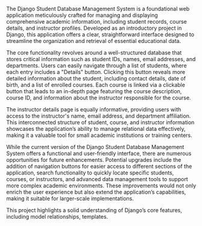The Django Student Database Management System is a foundational web application meticulously crafted for managing and displaying comprehensive academic information, including student records, course details, and instructor profiles. Developed as an introductory project in Django, this application offers a clear, straightforward interface designed to streamline the organization and retrieval of essential educational data.

The core functionality revolves around a well-structured database that stores critical information such as student IDs, names, email addresses, and departments. Users can easily navigate through a list of students, where each entry includes a "Details" button. Clicking this button reveals more detailed information about the student, including contact details, date of birth, and a list of enrolled courses. Each course is linked via a clickable button that leads to an in-depth page featuring the course description, course ID, and information about the instructor responsible for the course.

The instructor details page is equally informative, providing users with access to the instructor's name, email address, and department affiliation. This interconnected structure of student, course, and instructor information showcases the application’s ability to manage relational data effectively, making it a valuable tool for small academic institutions or training centers.

While the current version of the Django Student Database Management System offers a functional and user-friendly interface, there are numerous opportunities for future enhancements. Potential upgrades include the addition of navigation buttons for easier access to different sections of the application, search functionality to quickly locate specific students, courses, or instructors, and advanced data management tools to support more complex academic environments. These improvements would not only enrich the user experience but also extend the application’s capabilities, making it suitable for larger-scale implementations.

This project highlights a solid understanding of Django’s core features, including model relationships, templates.

